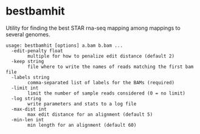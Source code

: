 # bestbamhit
Utility for finding the best STAR rna-seq mapping among mappings to several genomes.

    usage: bestbamhit [options] a.bam b.bam ...
      -edit-penalty float
        	multiple for how to penalize edit distance (default 2)
      -keep string
        	file where to write the names of reads matching the first bam file
      -labels string
        	comma-separated list of labels for the BAMs (required)
      -limit int
        	limit the number of sample reads considered (0 = no limit)
      -log string
        	write parameters and stats to a log file
      -max-dist int
        	max edit distance for an alignment (default 5)
      -min-len int
        	min length for an alignment (default 60)
